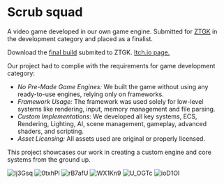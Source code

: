 # Scrub squad

A video game developed in our own game engine. Submitted for [ZTGK](https://gry.it.p.lodz.pl/main/index.php/en/) in the development category and placed as a finalist. 

Download the [final build](https://github.com/ReasonPsycho/ZTGK/releases/latest) submited to ZTGK.
[Itch.io page.](https://bubble-bliss-games.itch.io/scrub-squad)

Our project had to complie with the requirements for game development category:

- *No Pre-Made Game Engines:* We built the game without using any ready-to-use engines, relying only on frameworks.
- *Framework Usage:* The framework was used solely for low-level systems like rendering, input, memory management and file parsing.
- *Custom Implementations:* We developed all key systems, ECS, Rendering, Lighting, AI, scene management, gameplay, advanced shaders, and scripting.
- *Asset Licensing:* All assets used are original or properly licensed. 

This project showcases our work in creating a custom engine and core systems from the ground up.

![Ij3Gsq](https://github.com/user-attachments/assets/5bab63e2-8ab7-4370-bcc0-65060ea5d4b7)
![0txhPl](https://github.com/user-attachments/assets/a4d3fe68-07a1-4ab9-82c3-3bd7181215bf)
![rB7afU](https://github.com/user-attachments/assets/4c983c18-9f7b-4e3e-b81f-4232665a3fe4)
![WX1Kn9](https://github.com/user-attachments/assets/39596982-bf56-463f-b4bc-277c33a3a6cf)
![U_OGTc](https://github.com/user-attachments/assets/0e635e3a-6ff8-497d-b1a8-dee1ea9ce4c0)
![ioD1OI](https://github.com/user-attachments/assets/4de6501c-a2d9-4004-bcb5-6fcadfdc8e75)
